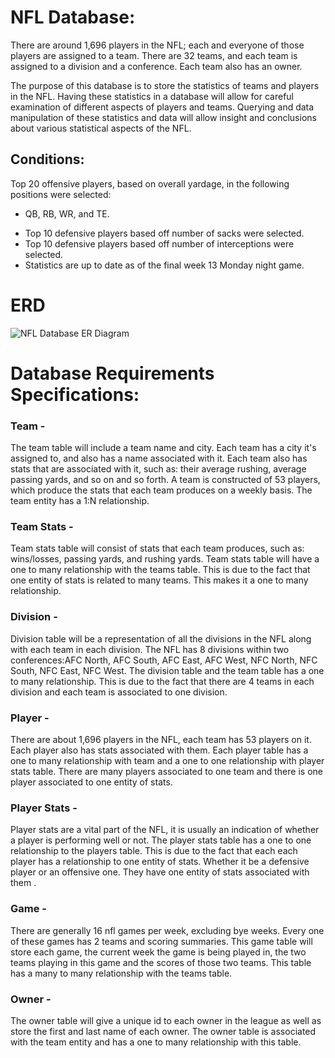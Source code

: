 # NFL Database:
	
There are around 1,696 players in the NFL; each and everyone of those players are assigned to a team. There are 32 teams, and each team is assigned to a division and a conference. Each team also has an owner.

The purpose of this database is to store the statistics of teams and players in the NFL. Having these statistics in a database will allow for careful examination of different aspects of players and teams. Querying and data manipulation of these statistics and data will allow insight and conclusions about various statistical aspects of the NFL. 

## Conditions: 

Top 20 offensive players, based on overall yardage, in the following positions were selected: 
 - QB, RB, WR, and TE.

* Top 10 defensive players based off number of sacks were selected.
* Top 10 defensive players based off number of interceptions were selected.
* Statistics are up to date as of the final week 13 Monday night game.

# ERD

![NFL Database ER Diagram](https://github.com/pto3/DB/blob/master/erd.png)	

# Database Requirements Specifications:

### Team -
	
The team table will include a team name and city. Each team has a city it's assigned to, and also has a name associated with it. Each team also has stats that are associated with it, such as: their average rushing, average passing yards, and so on and so forth. A team is constructed of 53 players, which produce the stats that each team produces on a weekly basis. The team entity has a 1:N relationship.

### Team Stats -
	
Team stats table will consist of stats that each team produces, such as: wins/losses, passing yards, and rushing yards.  Team stats table will have a one to many relationship with the teams table. This is due to the fact that one entity of stats is related to many teams. This makes it a one to many relationship. 

### Division -
	
Division table will be a representation of all the divisions in the NFL along with each team in each division. The NFL has 8 divisions within two conferences:AFC North, AFC South, AFC East, AFC West, NFC North, NFC South, NFC East, NFC West. The division table and the team table has a one to many relationship. This is due to the fact that there are 4 teams in each division and each team is associated to one division. 

### Player -
	
There are about 1,696 players in the NFL, each team has 53 players on it. Each player also has stats associated with them. Each player table has a one to many relationship with team and a one to one relationship with player stats table. There are many players associated to one team and there is one player associated to one entity of stats. 

### Player Stats -
	
Player stats are a vital part of the NFL, it is usually an indication of whether a player is performing well or not. The player stats table has a one to one relationship to the players table. This is due to the fact that each each player has a relationship to one entity of stats. Whether it be a defensive player or an offensive one. They have one entity of stats associated with them .

### Game - 
	
There are generally 16 nfl games per week, excluding bye weeks. Every one of these games has 2 teams and scoring summaries. This game table will store each game, the current week the game is being played in, the two teams playing in this game and the scores of those two teams. This table has a many to many relationship with the teams table.


### Owner -
	
The owner table will give a unique id to each owner in the league as well as store the first and last name of each owner. The owner table is associated with the team entity and has a one to many relationship with this table.




